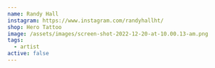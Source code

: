```yaml
---
name: Randy Hall
instagram: https://www.instagram.com/randyhallht/
shop: Hero Tattoo
image: /assets/images/screen-shot-2022-12-20-at-10.00.13-am.png
tags:
  - artist
active: false
---
```

